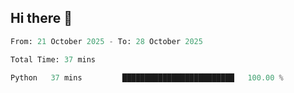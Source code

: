 ## Hi there 👋

<!--START_SECTION:waka-->

```python
From: 21 October 2025 - To: 28 October 2025

Total Time: 37 mins

Python   37 mins         █████████████████████████   100.00 %
```

<!--END_SECTION:waka-->

